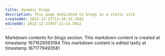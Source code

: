 ```yaml
---
title: dynamic blogs
description: This page dedicated to blogs in a static site
createdAt: 2022-12-21T13:16:33.194Z
editedAt: 2022-12-23T07:11:33.581Z
---
```


Markdown contents for blogs section.
This markdown content is created at timestamp 1671628593194
This markdown content is edited lastly at timestamp 1671779493581